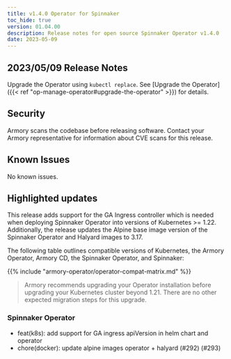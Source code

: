 ```yaml
---
title: v1.4.0 Operator for Spinnaker
toc_hide: true
version: 01.04.00
description: Release notes for open source Spinnaker Operator v1.4.0
date: 2023-05-09
---
```


## 2023/05/09 Release Notes

Upgrade the Operator using `kubectl replace`. See [Upgrade the Operator]({{< ref "op-manage-operator#upgrade-the-operator" >}}) for details.

## Security

Armory scans the codebase before releasing software. Contact your Armory representative for information about CVE scans for this release.

## Known Issues

No known issues.

## Highlighted updates

This release adds support for the GA Ingress controller which is needed when deploying Spinnaker Operator into versions of Kubernetes >= 1.22. Additionally, the release updates the Alpine base image version of the Spinnaker Operator and Halyard images to 3.17.

The following table outlines compatible versions of Kubernetes, the Armory Operator, Armory CD, the Spinnaker Operator, and Spinnaker:

{{% include "armory-operator/operator-compat-matrix.md" %}}

>Armory recommends upgrading your Operator installation before upgrading your Kubernetes cluster beyond 1.21. There are no other expected migration steps for this upgrade.


### Spinnaker Operator

* feat(k8s): add support for GA ingress apiVersion in helm chart and operator
* chore(docker): update alpine images operator + halyard (#292) (#293)